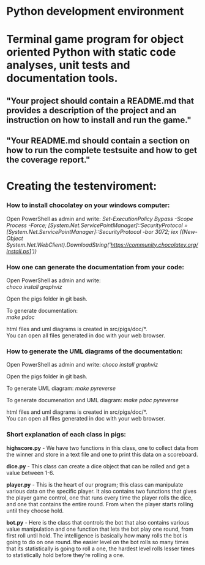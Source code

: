 Python development environment
===============================

Terminal game program for object oriented Python with static code analyses, unit tests and documentation tools.
===============================

"Your project should contain a README.md that provides a description of the project and an instruction on how to install and run the game."
-----

"Your README.md should contain a section on how to run the complete testsuite and how to get the coverage report."
-----

# Creating the testenviroment:
### How to install chocolatey on your windows computer:

Open PowerShell as admin and write: *Set-ExecutionPolicy Bypass -Scope Process -Force; [System.Net.ServicePointManager]::SecurityProtocol = [System.Net.ServicePointManager]::SecurityProtocol -bor 3072; iex ((New-Object System.Net.WebClient).DownloadString('https://community.chocolatey.org/install.ps1'))*

### How one can generate the documentation from your code:

Open PowerShell as admin and write:  
*choco install graphviz*

Open the pigs folder in git bash.

To generate documentation:  
*make pdoc*

html files and uml diagrams is created in src/pigs/doc/*.  
You can open all files generated in doc with your web browser.

### How to generate the UML diagrams of the documentation:

Open PowerShell as admin and write: *choco install graphviz*

Open the pigs folder in git bash.

To generate UML diagram: *make pyreverse*

To generate documenation and UML diagram: *make pdoc pyreverse*

html files and uml diagrams is created in src/pigs/doc/*.  
You can open all files generated in doc with your web browser.

### Short explanation of each class in pigs:

**highscore.py** - We have two functions in this class, one to collect data from the winner and store in a text file and one to print this data on a scoreboard.

**dice.py** - This class can create a dice object that can be rolled and get a value between 1-6.

**player.py** - This is the heart of our program; this class can manipulate various data on the specific player. It also contains two functions that gives the player game control, one that runs every time the player rolls the dice, and one that contains the entire round. From when the player starts rolling until they choose hold.

**bot.py** - Here is the class that controls the bot that also contains various value manipulation and one function that lets the bot play one round, from first roll until hold. The intelligence is basically how many rolls the bot is going to do on one round. the easier level on the bot rolls so many times that its statistically is going to roll a one, the hardest level rolls lesser times to statistically hold before they’re rolling a one.
